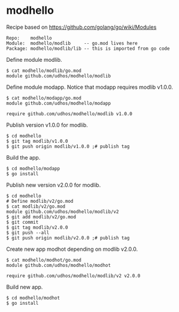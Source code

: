 # modhello

Recipe based on https://github.com/golang/go/wiki/Modules

    Repo:    modhello
    Module:  modhello/modlib     -- go.mod lives here
    Package: modhello/modlib/lib -- this is imported from go code

Define module modlib.

    $ cat modhello/modlib/go.mod
    module github.com/udhos/modhello/modlib

Define module modapp. Notice that modapp requires modlib v1.0.0.

    $ cat modhello/modapp/go.mod
    module github.com/udhos/modhello/modapp

    require github.com/udhos/modhello/modlib v1.0.0

Publish version v1.0.0 for modlib.

    $ cd modhello
    $ git tag modlib/v1.0.0
    $ git push origin modlib/v1.0.0 ;# publish tag

Build the app.

    $ cd modhello/modapp
    $ go install

Publish new version v2.0.0 for modlib.

    $ cd modhello
    # Define modlib/v2/go.mod
    $ cat modlib/v2/go.mod
    module github.com/udhos/modhello/modlib/v2
    $ git add modlib/v2/go.mod
    $ git commit
    $ git tag modlib/v2.0.0
    $ git push --all
    $ git push origin modlib/v2.0.0 ;# publish tag

Create new app modhot depending on modlib v2.0.0.

    $ cat modhello/modhot/go.mod
    module github.com/udhos/modhello/modhot

    require github.com/udhos/modhello/modlib/v2 v2.0.0

Build new app.

    $ cd modhello/modhot
    $ go install


